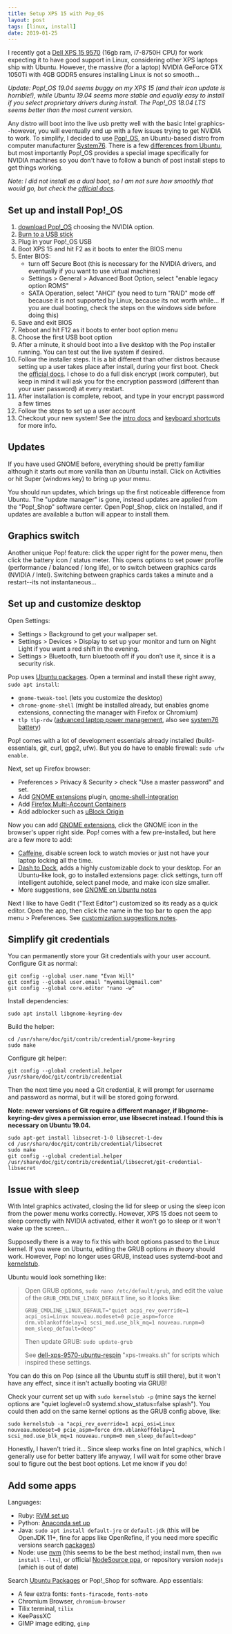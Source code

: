 ```yaml
---
title: Setup XPS 15 with Pop_OS
layout: post
tags: [linux, install]
date: 2019-01-25
---
```


I recently got a [Dell XPS 15 9570](https://www.dell.com/en-us/shop/dell-laptops/xps-15/spd/xps-15-9570-laptop) (16gb ram, i7-8750H CPU) for work expecting it to have good support in Linux, considering other XPS laptops ship with Ubuntu. 
However, the massive (for a laptop) NVIDIA GeForce GTX 1050Ti with 4GB GDDR5 ensures installing Linux is not so smooth... 

*Update: Pop!_OS 19.04 seems buggy on my XPS 15 (and their icon update is horrible!), while Ubuntu 19.04 seems more stable and equally easy to install if you select proprietary drivers during install. The Pop!_OS 18.04 LTS seems better than the most current version.* 

Any distro will boot into the live usb pretty well with the basic Intel graphics--however, you will eventually end up with a few issues trying to get NVIDIA to work. 
To simplify, I decided to use [Pop!_OS](https://system76.com/pop), an Ubuntu-based distro from computer manufacturer [System76](https://system76.com).
There is a few [differences from Ubuntu](https://pop.system76.com/docs/difference-between-pop-ubuntu/), but most importantly Pop!_OS provides a special image specifically for NVIDIA machines so you don't have to follow a bunch of post install steps to get things working. 

*Note: I did not install as a dual boot, so I am not sure how smoothly that would go, but check the [official docs](https://pop.system76.com/docs/dual-booting-windows/).*

## Set up and install Pop!_OS

1. [download Pop!_OS](https://system76.com/pop) choosing the NVIDIA option.
2. [Burn to a USB stick](https://evanwill.github.io/_drafts/notes/burn-iso.html)
3. Plug in your Pop!_OS USB
4. Boot XPS 15 and hit F2 as it boots to enter the BIOS menu
5. Enter BIOS:
    - turn off Secure Boot (this is necessary for the NVIDIA drivers, and eventually if you want to use virtual machines)
    - Settings > General > Advanced Boot Option, select "enable legacy option ROMS"
    - SATA Operation, select "AHCI" (you need to turn "RAID" mode off because it is not supported by Linux, because its not worth while... If you are dual booting, check the steps on the windows side before doing this)
6. Save and exit BIOS
7. Reboot and hit F12 as it boots to enter boot option menu
8. Choose the first USB boot option
9. After a minute, it should boot into a live desktop with the Pop installer running. You can test out the live system if desired.
10. Follow the installer steps. It is a bit different than other distros because setting up a user takes place after install, during your first boot. Check the [official docs](https://pop.system76.com/docs/install-pop-os/). I chose to do a full disk encrypt (work computer), but keep in mind it will ask you for the encryption password (different than your user password) at every restart.
11. After installation is complete, reboot, and type in your encrypt password a few times
12. Follow the steps to set up a user account
13. Checkout your new system! See the [intro docs](https://support.system76.com/articles/pop-basics/) and [keyboard shortcuts](https://pop.system76.com/docs/keyboard-shortcuts/) for more info.

## Updates

If you have used GNOME before, everything should be pretty familiar although it starts out more vanilla than an Ubuntu install.
Click on Activities or hit Super (windows key) to bring up your menu.

You should run updates, which brings up the first noticeable difference from Ubuntu.
The "update manager" is gone, instead updates are applied from the "Pop!_Shop" software center. 
Open Pop!_Shop, click on Installed, and if updates are available a button will appear to install them.

## Graphics switch

Another unique Pop! feature: click the upper right for the power menu, then click the battery icon / status meter. 
This opens options to set power profile (performance / balanced / long life), or to switch between graphics cards (NVIDIA / Intel).
Switching between graphics cards takes a minute and a restart--its not instantaneous...

## Set up and customize desktop

Open Settings:

- Settings > Background to get your wallpaper set.
- Settings > Devices > Display to set up your monitor and turn on Night Light if you want a red shift in the evening.
- Settings > Bluetooth, turn bluetooth off if you don’t use it, since it is a security risk. 

Pop uses [Ubuntu packages](https://packages.ubuntu.com/).
Open a terminal and install these right away, `sudo apt install`:

- `gnome-tweak-tool` (lets you customize the desktop)
- `chrome-gnome-shell` (might be installed already, but enables gnome extensions, connecting the manager with Firefox or Chromium)
- `tlp tlp-rdw` ([advanced laptop power management](https://linrunner.de/en/tlp/docs/tlp-linux-advanced-power-management.html), also see [system76 battery](https://support.system76.com/articles/battery/))

Pop! comes with a lot of development essentials already installed (build-essentials, git, curl, gpg2, ufw). But you do have to enable firewall: `sudo ufw enable`.

Next, set up Firefox browser:

- Preferences > Privacy & Security > check "Use a master password" and set.
- Add [GNOME extensions](https://extensions.gnome.org/) plugin, [gnome-shell-integration](https://addons.mozilla.org/en/firefox/addon/gnome-shell-integration/)
- Add [Firefox Multi-Account Containers](https://addons.mozilla.org/en-US/firefox/addon/multi-account-containers/?src=search)
- Add adblocker such as [uBlock Origin](https://addons.mozilla.org/en-US/firefox/addon/ublock-origin/?src=search)

Now you can add [GNOME extensions](https://extensions.gnome.org/), click the GNOME icon in the browser's upper right side.
Pop! comes with a few pre-installed, but here are a few more to add:

- [Caffeine](https://extensions.gnome.org/extension/517/caffeine/), disable screen lock to watch movies or just not have your laptop locking all the time.
- [Dash to Dock](https://extensions.gnome.org/extension/307/dash-to-dock/), adds a highly customizable  dock to your desktop. For an Ubuntu-like look, go to installed extensions page: click settings, turn off intelligent autohide, select panel mode, and make icon size smaller.
- More suggestions, see [GNOME on Ubuntu notes](https://evanwill.github.io/_drafts/notes/ubuntu-gnome.html)

Next I like to have Gedit ("Text Editor") customized so its ready as a quick editor. 
Open the app, then click the name in the top bar to open the app menu > Preferences.
See [customization suggestions notes](https://evanwill.github.io/_drafts/notes/gedit-editor.html).

## Simplify git credentials

You can permanently store your Git credentials with your user account.
Configure Git as normal:

```
git config --global user.name "Evan Will"
git config --global user.email "myemail@gmail.com"
git config --global core.editor "nano -w"
```

Install dependencies:

`sudo apt install libgnome-keyring-dev`

Build the helper:

```
cd /usr/share/doc/git/contrib/credential/gnome-keyring
sudo make
```

Configure git helper:

`git config --global credential.helper /usr/share/doc/git/contrib/credential`

Then the next time you need a Git credential, it will prompt for username and password as normal, but it will be stored going forward.

**Note: newer versions of Git require a different manager, if libgnome-keyring-dev gives a permission error, use libsecret instead. I found this is necessary on Ubuntu 19.04.**

```
sudo apt-get install libsecret-1-0 libsecret-1-dev
cd /usr/share/doc/git/contrib/credential/libsecret
sudo make
git config --global credential.helper /usr/share/doc/git/contrib/credential/libsecret/git-credential-libsecret
```

## Issue with sleep

With Intel graphics activated, closing the lid for sleep or using the sleep icon from the power menu works correctly.
However, XPS 15 does not seem to sleep correctly with NVIDIA activated, either it won't go to sleep or it won't wake up the screen... 

Supposedly there is a way to fix this with boot options passed to the Linux kernel.
If you were on Ubuntu, editing the GRUB options *in theory* should work. 
However, Pop! no longer uses GRUB, instead uses systemd-boot and [kernelstub](https://github.com/pop-os/kernelstub).

Ubuntu would look something like: 

> Open GRUB options, `sudo nano /etc/default/grub`, and edit the value of the `GRUB_CMDLINE_LINUX_DEFAULT` line, so it looks like:
>
> `GRUB_CMDLINE_LINUX_DEFAULT="quiet acpi_rev_override=1 acpi_osi=Linux nouveau.modeset=0 pcie_aspm=force drm.vblankoffdelay=1 scsi_mod.use_blk_mq=1 nouveau.runpm=0 mem_sleep_default=deep"`
>
> Then update GRUB: `sudo update-grub`
> 
> See [dell-xps-9570-ubuntu-respin](https://github.com/JackHack96/dell-xps-9570-ubuntu-respin) "xps-tweaks.sh" for scripts which inspired these settings.

You can do this on Pop (since all the Ubuntu stuff is still there), but it won't have any effect, since it isn't actually booting via GRUB!

Check your current set up with `sudo kernelstub -p` (mine says the kernel options are "quiet loglevel=0 systemd.show_status=false splash").
You could then add on the same kernel options as the GRUB config above, like:

`sudo kernelstub -a "acpi_rev_override=1 acpi_osi=Linux nouveau.modeset=0 pcie_aspm=force drm.vblankoffdelay=1 scsi_mod.use_blk_mq=1 nouveau.runpm=0 mem_sleep_default=deep"`

Honestly, I haven't tried it... 
Since sleep works fine on Intel graphics, which I generally use for better battery life anyway, I will wait for some other brave soul to figure out the best boot options.
Let me know if you do!

## Add some apps

Languages:

- Ruby: [RVM set up](https://evanwill.github.io/_drafts/notes/ruby-notes.html)
- Python: [Anaconda set up](https://evanwill.github.io/_drafts/notes/dual-python-notebook.html)
- Java: `sudo apt install default-jre` or `default-jdk` (this will be OpenJDK 11+, fine for apps like OpenRefine, if you need more specific versions search [packages](https://packages.ubuntu.com/search?keywords=jdk&searchon=names&suite=bionic&section=all))
- Node: use [nvm](https://github.com/creationix/nvm) (this seems to be the best method; install nvm, then `nvm install --lts`), or official [NodeSource ppa](https://github.com/nodesource/distributions/blob/master/README.md), or repository version `nodejs` (which is out of date)

Search [Ubuntu Packages](https://packages.ubuntu.com/) or Pop!_Shop for software.
App essentials:

- A few extra fonts: `fonts-firacode`, `fonts-noto`
- Chromium Browser, `chromium-browser`
- Tilix terminal, `tilix`
- KeePassXC
- GIMP image editing, `gimp`
